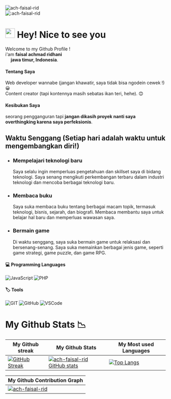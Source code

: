 ![ach-faisal-rid](https://komarev.com/ghpvc/?username=ach-faisal-rid) <br>
![:ach-faisal-rid](https://count.getloli.com/get/@:ach-faisal-rid)

<h1>
    <img src="https://emojis.slackmojis.com/emojis/images/1531849430/4246/blob-sunglasses.gif?1531849430" width="30"/> 
    <b>Hey! Nice to see you</b>
</h1>

<!-- from fauzidev -->

<p>
    Welcome to my <!>Github Profile ! <br> i'am <b>faisal achmad ridhani</b> </br> <img src="https://cdn-icons-png.flaticon.com/512/323/323372.png" 
    width="13" style="margin: 0; padding: 0;"/> <b>jawa timur, Indonesia</b>.
</p>

<h4>Tentang Saya</h4>
<p>
  Web developer wannabe (jangan khawatir, saya tidak bisa ngodein cewek !)  &#128512; <br>
  Content creator (tapi kontennya masih sebatas ikan teri, hehe). &#128522;
</p>

<h4>Kesibukan Saya</h4>
<p>
    seorang pengganguran tapi <b>jangan dikasih proyek nanti saya overthingking karena saya perfeksionis</b>.
</p>

<h2>Waktu Senggang (Setiap hari adalah waktu untuk mengembangkan diri!)</h2>
<ul>
  <li>
    <h3>Mempelajari teknologi baru</h3>
    <p>
      Saya selalu ingin memperluas pengetahuan dan skillset saya di bidang teknologi.
      Saya senang mengikuti perkembangan terbaru dalam industri teknologi dan mencoba berbagai teknologi baru.
    </p>
  </li>
  <li>
    <h3>Membaca buku</h3>
    <p>
      Saya suka membaca buku tentang berbagai macam topik, termasuk teknologi, bisnis, sejarah, dan biografi.
      Membaca membantu saya untuk belajar hal baru dan memperluas wawasan saya.
    </p>
  </li>
  <li>
    <h3>Bermain game</h3>
    <p>
      Di waktu senggang, saya suka bermain game untuk relaksasi dan bersenang-senang.
      Saya suka memainkan berbagai jenis game, seperti game strategi, game puzzle, dan game RPG.
    </p>
  </li>
</ul>

<h4><b>💻 Programming Languages</b></h4>

<p>
    <img alt="JavaScript" src="https://img.shields.io/badge/JavaScript-323330?style=for-the-badge&logo=javascript&logoColor=F7DF1E">
    <img alt="PHP" src="https://img.shields.io/badge/PHP-777BB4?style=for-the-badge&logo=php&logoColor=white">
</p>

<h4><b>🏷️ Tools</b></h4>

<p>
    <img alt="GIT" src="https://img.shields.io/badge/GIT-E44C30?style=for-the-badge&logo=git&logoColor=white">
    <img alt="GitHub" src="https://img.shields.io/badge/GitHub-100000?style=for-the-badge&logo=github&logoColor=white">
    <img alt="VSCode" src="https://img.shields.io/badge/VSCode-0078D4?style=for-the-badge&logo=visual%20studio%20code&logoColor=white">
</p>

<!-- from CityIsBetter -->
<h1>My Github Stats 📉</h1>

| My Github streak | My Github Stats | My Most used Languages |
|---|---|---|
| [![GitHub Streak](https://github-readme-streak-stats.herokuapp.com?user=ach-faisal-rid&theme=tokyonight&mode=weekly&background=000000C6)](https://github.com/ach-faisal-rid) | [![ach-faisal-rid GitHub stats](https://github-readme-stats.vercel.app/api?username=ach-faisal-rid&show_icons=true&theme=radical)](https://github.com/ach-faisal-rid/) | [![Top Langs](https://github-readme-stats.vercel.app/api/top-langs/?username=ach-faisal-rid&layout=compact&theme=dark)](https://github.com/ach-faisal-rid) |

| My Github Contribution Graph |
|---|
|[![ach-faisal-rid](https://github-readme-activity-graph.vercel.app/graph?username=ach-faisal-rid&bg_color=151515&color=c1c0c1&line=ffffff&point=403d3d&area=true&hide_border=true)](https://github.com/ashutosh00710/github-readme-activity-graph)|
